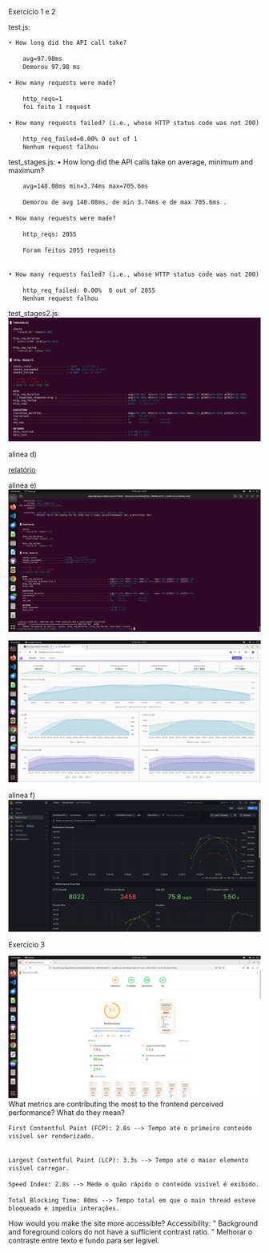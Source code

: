 Exercicio 1 e 2 

test.js:

    • How long did the API call take?

        avg=97.98ms
        Demorou 97.98 ms

    • How many requests were made?

        http_reqs=1 
        foi feito 1 request

    • How many requests failed? (i.e., whose HTTP status code was not 200)

        http_req_failed=0.00% 0 out of 1
        Nenhum request falhou

test_stages.js:
    • How long did the API calls take on average, minimum and maximum?

        avg=148.08ms min=3.74ms max=705.6ms

        Demorou de avg 148.08ms, de min 3.74ms e de max 705.6ms .
    
    • How many requests were made?
    
        http_reqs: 2055

        Foram feitos 2055 requests
    
    
    • How many requests failed? (i.e., whose HTTP status code was not 200)

        http_req_failed: 0.00%  0 out of 2055
        Nenhum request falhou

test_stages2.js:
![alt text](3.png)


alinea d)

[relatório](k6_report.pdf)





alinea e)
![alt text](5.png)

![alt text](6.png)

alinea f)
![alt text](7.png)


Exercicio 3

![alt text](8.png)
What metrics are contributing the most to the frontend perceived performance? What do
they mean? 

    First Contentful Paint (FCP): 2.8s --> Tempo até o primeiro conteúdo visível ser renderizado.
    

    Largest Contentful Paint (LCP): 3.3s --> Tempo até o maior elemento visível carregar.

    Speed Index: 2.8s --> Mede o quão rápido o conteúdo visível é exibido. 

    Total Blocking Time: 80ms --> Tempo total em que o main thread esteve bloqueado e impediu interações.

   
How would you make the site more accessible?
Accessibility:
" Background and foreground colors do not have a sufficient contrast ratio. "
Melhorar o contraste entre texto e fundo para ser legivel.



